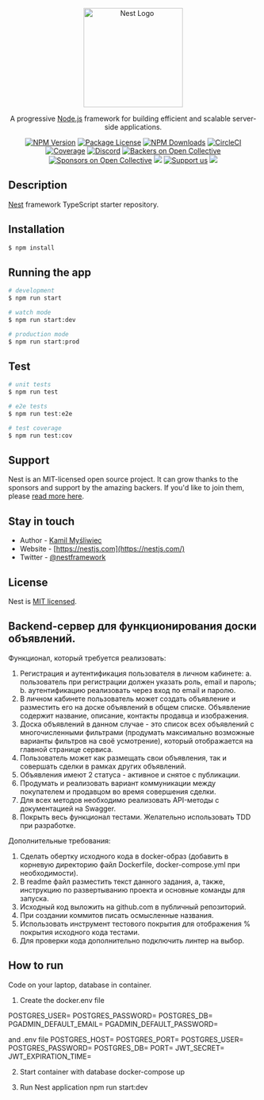 <p align="center">
  <a href="http://nestjs.com/" target="blank"><img src="https://nestjs.com/img/logo-small.svg" width="200" alt="Nest Logo" /></a>
</p>

[circleci-image]: https://img.shields.io/circleci/build/github/nestjs/nest/master?token=abc123def456
[circleci-url]: https://circleci.com/gh/nestjs/nest

  <p align="center">A progressive <a href="http://nodejs.org" target="_blank">Node.js</a> framework for building efficient and scalable server-side applications.</p>
    <p align="center">
<a href="https://www.npmjs.com/~nestjscore" target="_blank"><img src="https://img.shields.io/npm/v/@nestjs/core.svg" alt="NPM Version" /></a>
<a href="https://www.npmjs.com/~nestjscore" target="_blank"><img src="https://img.shields.io/npm/l/@nestjs/core.svg" alt="Package License" /></a>
<a href="https://www.npmjs.com/~nestjscore" target="_blank"><img src="https://img.shields.io/npm/dm/@nestjs/common.svg" alt="NPM Downloads" /></a>
<a href="https://circleci.com/gh/nestjs/nest" target="_blank"><img src="https://img.shields.io/circleci/build/github/nestjs/nest/master" alt="CircleCI" /></a>
<a href="https://coveralls.io/github/nestjs/nest?branch=master" target="_blank"><img src="https://coveralls.io/repos/github/nestjs/nest/badge.svg?branch=master#9" alt="Coverage" /></a>
<a href="https://discord.gg/G7Qnnhy" target="_blank"><img src="https://img.shields.io/badge/discord-online-brightgreen.svg" alt="Discord"/></a>
<a href="https://opencollective.com/nest#backer" target="_blank"><img src="https://opencollective.com/nest/backers/badge.svg" alt="Backers on Open Collective" /></a>
<a href="https://opencollective.com/nest#sponsor" target="_blank"><img src="https://opencollective.com/nest/sponsors/badge.svg" alt="Sponsors on Open Collective" /></a>
  <a href="https://paypal.me/kamilmysliwiec" target="_blank"><img src="https://img.shields.io/badge/Donate-PayPal-ff3f59.svg"/></a>
    <a href="https://opencollective.com/nest#sponsor"  target="_blank"><img src="https://img.shields.io/badge/Support%20us-Open%20Collective-41B883.svg" alt="Support us"></a>
  <a href="https://twitter.com/nestframework" target="_blank"><img src="https://img.shields.io/twitter/follow/nestframework.svg?style=social&label=Follow"></a>
</p>
  <!--[![Backers on Open Collective](https://opencollective.com/nest/backers/badge.svg)](https://opencollective.com/nest#backer)
  [![Sponsors on Open Collective](https://opencollective.com/nest/sponsors/badge.svg)](https://opencollective.com/nest#sponsor)-->

## Description

[Nest](https://github.com/nestjs/nest) framework TypeScript starter repository.

## Installation

```bash
$ npm install
```

## Running the app

```bash
# development
$ npm run start

# watch mode
$ npm run start:dev

# production mode
$ npm run start:prod
```

## Test

```bash
# unit tests
$ npm run test

# e2e tests
$ npm run test:e2e

# test coverage
$ npm run test:cov
```

## Support

Nest is an MIT-licensed open source project. It can grow thanks to the sponsors and support by the amazing backers. If you'd like to join them, please [read more here](https://docs.nestjs.com/support).

## Stay in touch

- Author - [Kamil Myśliwiec](https://kamilmysliwiec.com)
- Website - [https://nestjs.com](https://nestjs.com/)
- Twitter - [@nestframework](https://twitter.com/nestframework)

## License

Nest is [MIT licensed](LICENSE).


## Backend-сервер для функционирования доски объявлений.

Функционал, который требуется реализовать:
1.	Регистрация и аутентификация пользователя в личном кабинете:
a.	пользователь при регистрации должен указать роль, email и пароль;
b.	аутентификацию реализовать через вход по email и паролю.
2.	В личном кабинете пользователь может создать объявление и разместить его на доске объявлений в общем списке. Объявление содержит название, описание, контакты продавца и изображения.
3.	Доска объявлений в данном случае - это список всех объявлений с многочисленными фильтрами (продумать максимально возможные варианты фильтров на своё усмотрение), который отображается на главной странице сервиса.
4.	Пользователь может как размещать свои объявления, так и совершать сделки в рамках других объявлений.
5.	Объявления имеют 2 статуса - активное и снятое с публикации.
6.	Продумать и реализовать вариант коммуникации между покупателем и продавцом во время совершения сделки.
7.	Для всех методов необходимо реализовать API-методы с документацией на Swagger.
8.	Покрыть весь функционал тестами. Желательно использовать TDD при разработке.

Дополнительные требования:
1.	Сделать обертку исходного кода в docker-образ (добавить в корневую директорию файл Dockerfile, docker-compose.yml при необходимости).
2.	В readme файл разместить текст данного задания, а, также, инструкцию по развертыванию проекта и основные команды для запуска.
3.	Исходный код выложить на github.com в публичный репозиторий.
4.	При создании коммитов писать осмысленные названия.
5.	Использовать инструмент тестового покрытия для отображения % покрытия исходного кода тестами.
6.	Для проверки кода дополнительно подключить линтер на выбор.

## How to run
Code on your laptop, database in container.

1. Create the docker.env file

POSTGRES_USER=
POSTGRES_PASSWORD=
POSTGRES_DB=
PGADMIN_DEFAULT_EMAIL=
PGADMIN_DEFAULT_PASSWORD=

and .env file
POSTGRES_HOST=
POSTGRES_PORT=
POSTGRES_USER=
POSTGRES_PASSWORD=
POSTGRES_DB=
PORT=
JWT_SECRET=
JWT_EXPIRATION_TIME=

2. Start container with database
docker-compose up

3. Run Nest application
npm run start:dev